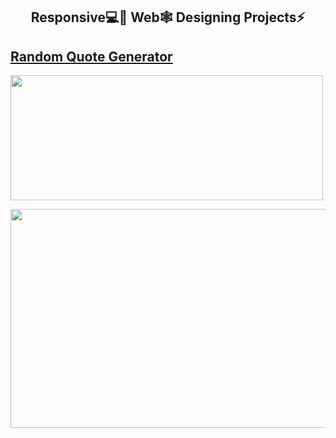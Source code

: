 <h2 align="center">
	Responsive💻📱 Web🕸 Designing Projects⚡
</h2>

## [Random Quote Generator](https://codepen.io/abhiram_reddy/full/MWwbQMV)
<a href="https://codepen.io/abhiram_reddy/full/MWwbQMV" target="_blank"><img src="https://github.com/abhiramready/Responsive-Web/blob/master/images/quote.PNG" height="200" width="500"></a>

<a href="https://abhiramready.github.io/Responsive-Web/404-not-found-master/index.html" target="_blank"><img src="https://github.com/abhiramready/Responsive-Web/blob/master/images/404.PNG" height="350" width="600"></a>
